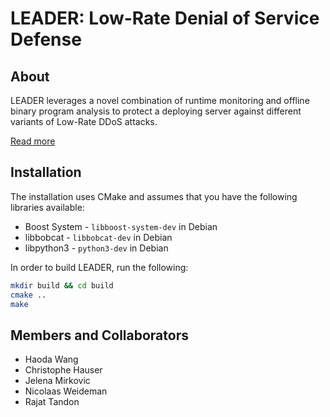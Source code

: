 # LEADER: Low-Rate Denial of Service Defense

## About
LEADER leverages a novel combination of runtime monitoring and offline binary program analysis to protect a deploying server against different variants of Low-Rate DDoS attacks.

[Read more](https://steel.isi.edu/Projects/ddosdefense/)

## Installation
The installation uses CMake and assumes that you have the following libraries available:
* Boost System - `libboost-system-dev` in Debian
* libbobcat - `libbobcat-dev` in Debian
* libpython3 - `python3-dev` in Debian
 
In order to build LEADER, run the following:
```bash
mkdir build && cd build
cmake ..
make
```

## Members and Collaborators
* Haoda Wang
* Christophe Hauser
* Jelena Mirkovic
* Nicolaas Weideman
* Rajat Tandon

